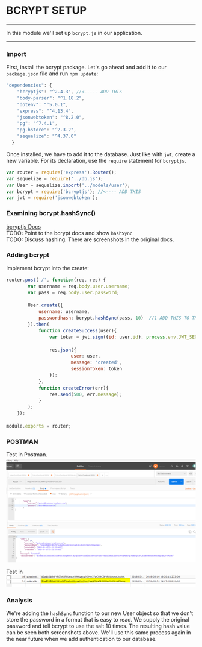 # BCRYPT SETUP
---

In this module we'll set up `bcrypt.js` in our application.

<hr/>

### Import
First, install the bcrypt package. Let's go ahead and add it to our `package.json` file and run `npm update`:

```js
"dependencies": {
    "bcryptjs": "^2.4.3", //<----- ADD THIS
    "body-parser": "^1.18.2",
    "dotenv": "^5.0.1",
    "express": "^4.13.4",
    "jsonwebtoken": "^8.2.0",
	"pg": "^7.4.1",
    "pg-hstore": "^2.3.2",
    "sequelize": "^4.37.0"
  }

```
Once installed, we have to add it to the database. Just like with `jwt`, create a new variable. For its declaration, use the `require` statement for `bcryptjs`.

```js
var router = require('express').Router();
var sequelize = require('../db.js');
var User = sequelize.import('../models/user');
var bcrypt = require('bcryptjs'); //<---- ADD THIS
var jwt = require('jsonwebtoken');

```


### Examining bcrypt.hashSync()
[bcryptjs Docs](https://github.com/dcodeIO/bcrypt.js) <br>
TODO: Point to the bcrypt docs and show `hashSync` <br>
TODO: Discuss hashing. There are screenshots in the original docs. 

### Adding bcrypt
Implement bcrypt into the create:
```js
router.post('/', function(req, res) {
		var username = req.body.user.username;
		var pass = req.body.user.password;

		User.create({
            username: username,
			passwordhash: bcrypt.hashSync(pass, 10)  //1 ADD THIS TO THE PROPERTY VALUE
		}).then(
			function createSuccess(user){
				var token = jwt.sign({id: user.id}, process.env.JWT_SECRET, {expiresIn: 60*60*24});

				res.json({
						user: user,
						message: 'created',
						sessionToken: token
				});
			},
			function createError(err){
				res.send(500, err.message);
			}
		);
	});

module.exports = router;
```

### POSTMAN
Test in Postman. 
![screenshot](assets/01-bcrypt-success.PNG)

Test in 
![screenshot](assets/02-bycrpt-postgres-view.PNG)

### Analysis
We're adding the `hashSync` function to our new User object so that we don't store the password in a format that is easy to read. We supply the original password and tell bcrypt to use the salt 10 times. The resulting hash value can be seen both screenshots above. We'll use this same process again in the near future when we add authentication to our database.